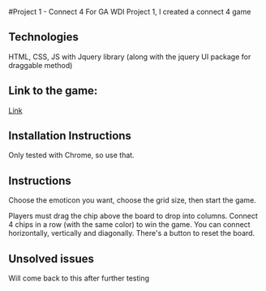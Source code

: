
#Project 1 - Connect 4
For GA WDI Project 1, I created a connect 4 game

## Technologies
HTML, CSS, JS with Jquery library (along with the jquery UI package for draggable method)

## Link to the game:
[Link](https://shawnc8160.github.io/project1/)

## Installation Instructions
Only tested with Chrome, so use that. 

## Instructions
Choose the emoticon you want, choose the grid size, then start the game. 

Players must drag the chip above the board to drop into columns. Connect 4 chips in a row (with the same color) to win the game. You can connect horizontally, vertically and diagonally. There's a button to reset the board. 

## Unsolved issues
Will come back to this after further testing 
